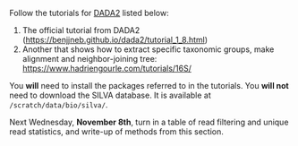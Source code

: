 Follow the tutorials for [DADA2](https://benjjneb.github.io/dada2/index.html) listed below:
1. The official tutorial from DADA2 (https://benjjneb.github.io/dada2/tutorial_1_8.html)
2. Another that shows how to extract specific taxonomic groups, make alignment and neighbor-joining tree: https://www.hadriengourle.com/tutorials/16S/

You **will** need to install the packages referred to in the tutorials. You **will not** need to download the SILVA database. It is available at `/scratch/data/bio/silva/`.

Next Wednesday, **November 8th**, turn in a table of read filtering and unique read statistics, and write-up of methods from this section.
